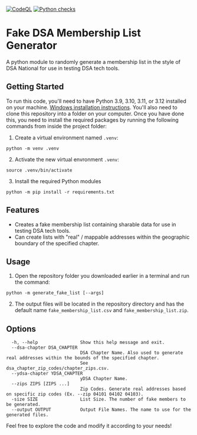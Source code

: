 [![CodeQL](https://github.com/MaineDSA/generate_fake_membership_list/actions/workflows/github-code-scanning/codeql/badge.svg)](https://github.com/MaineDSA/generate_fake_membership_list/actions/workflows/github-code-scanning/codeql)
[![Python checks](https://github.com/MaineDSA/generate_fake_membership_list/actions/workflows/python.yml/badge.svg)](https://github.com/MaineDSA/generate_fake_membership_list/actions/workflows/python.yml)

# Fake DSA Membership List Generator
A python module to randomly generate a membership list in the style of DSA National for use in testing DSA tech tools.

## Getting Started
To run this code, you'll need to have Python 3.9, 3.10, 3.11, or 3.12 installed on your machine. [Windows installation instructions](https://learn.microsoft.com/en-us/windows/python/beginners).
You'll also need to clone this repository into a folder on your computer.
Once you have done this, you need to install the required packages by running the following commands from inside the project folder:

1. Create a virtual environment named `.venv`:
```shell
python -m venv .venv
```

2. Activate the new virtual envronment `.venv`:
```shell
source .venv/bin/activate
```

3. Install the required Python modules
```shell
python -m pip install -r requirements.txt
```

## Features
* Creates a fake membership list containing sharable data for use in testing DSA tech tools.
* Can create lists with "real" / mappable addresses within the geographic boundary of the specified chapter.

## Usage
1. Open the repository folder you downloaded earlier in a terminal and run the command:
```shell
python -m generate_fake_list [--args]
```
2. The output files will be located in the repository directory and has the default name `fake_membership_list.csv` and `fake_membership_list.zip`.

## Options
```
  -h, --help                Show this help message and exit.
  --dsa-chapter DSA_CHAPTER
                            DSA Chapter Name. Also used to generate real addresses within the bounds of the specified chapter.
                            See dsa_chapter_zip_codes/chapter_zips.csv.
  --ydsa-chapter YDSA_CHAPTER
                            yDSA Chapter Name.
  --zips ZIPS [ZIPS ...]
                            Zip Codes. Generate real addresses based on specific zip codes (Ex. --zip 04101 04102 04103).
  -size SIZE                List Size. The number of fake members to be generated.
  --output OUTPUT           Output File Names. The name to use for the generated files.
```

Feel free to explore the code and modify it according to your needs!

